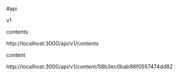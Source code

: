 #api

v1

contents

http://localhost:3000/api/v1/contents

content

http://localhost:3000/api/v1/content/58b3ec0bab98f0557474dd82
